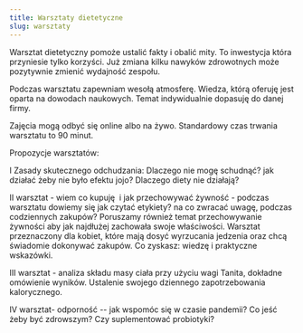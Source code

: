 ```yaml
---
title: Warsztaty dietetyczne
slug: warsztaty
---
```


Warsztat dietetyczny pomoże ustalić fakty i obalić mity.
To inwestycja która przyniesie tylko korzyści.
Już zmiana kilku nawyków zdrowotnych może pozytywnie zmienić wydajność
zespołu.

Podczas warsztatu zapewniam wesołą atmosferę.
Wiedza, którą oferuję jest oparta na dowodach naukowych.
Temat indywidualnie dopasuję do danej firmy.

Zajęcia mogą odbyć się online albo na żywo.
Standardowy czas trwania warsztatu to 90 minut.

Propozycje warsztatów:

I Zasady skutecznego odchudzania: Dlaczego nie mogę schudnąć? jak
działać żeby nie było efektu jojo? Dlaczego diety nie działają?

II warsztat - wiem co kupuję  i jak przechowywać żywność - podczas
warsztatu dowiemy się jak czytać etykiety? na co zwracać uwagę, podczas
codziennych zakupów? Poruszamy również temat przechowywanie żywności aby
jak najdłużej zachowała swoje właściwości. Warsztat przeznaczony dla
kobiet, które mają dosyć wyrzucania jedzenia oraz chcą świadomie
dokonywać zakupów. Co zyskasz: wiedzę i praktyczne wskazówki.

III warsztat - analiza składu masy ciała przy użyciu wagi Tanita,
dokładne omówienie wyników. Ustalenie swojego dziennego zapotrzebowania
kalorycznego.

IV warsztat- odporność -- jak wspomóc się w czasie pandemii? Co jeść
żeby być zdrowszym? Czy suplementować probiotyki?
